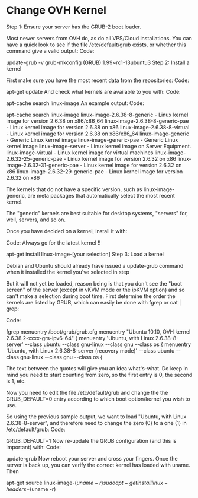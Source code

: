 # Change OVH Kernel


Step 1: Ensure your server has the GRUB-2 boot loader.

Most newer servers from OVH do, as do all VPS/Cloud installations. You can have a quick look to see if the file /etc/default/grub exists, or whether this command give a valid output: Code:

update-grub -v
grub-mkconfig (GRUB) 1.99~rc1-13ubuntu3
Step 2: Install a kernel

First make sure you have the most recent data from the repositories: Code:

apt-get update
And check what kernels are available to you with: Code:

apt-cache search linux-image
An example output: Code:

apt-cache search linux-image
linux-image-2.6.38-8-generic - Linux kernel image for version 2.6.38 on x86/x86_64 linux-image-2.6.38-8-generic-pae - Linux kernel image for version 2.6.38 on x86 linux-image-2.6.38-8-virtual - Linux kernel image for version 2.6.38 on x86/x86_64 linux-image-generic - Generic Linux kernel image linux-image-generic-pae - Generic Linux kernel image linux-image-server - Linux kernel image on Server Equipment. linux-image-virtual - Linux kernel image for virtual machines linux-image-2.6.32-25-generic-pae - Linux kernel image for version 2.6.32 on x86 linux-image-2.6.32-31-generic-pae - Linux kernel image for version 2.6.32 on x86 linux-image-2.6.32-29-generic-pae - Linux kernel image for version 2.6.32 on x86

The kernels that do not have a specific version, such as linux-image-generic, are meta packages that automatically select the most recent kernel.

The "generic" kernels are best suitable for desktop systems, "servers" for, well, servers, and so on.

Once you have decided on a kernel, install it with:

Code: Always go for the latest kernel !!

apt-get install linux-image-[your selection]
Step 3: Load a kernel

Debian and Ubuntu should already have issued a update-grub command when it installed the kernel you've selected in step

But it will not yet be loaded, reason being is that you don't see the "boot screen" of the server (except in vKVM mode or the ipKVM option) and so can't make a selection during boot time.
First determine the order the kernels are listed by GRUB, which can easily be done with fgrep or cat | grep:

Code:

fgrep menuentry /boot/grub/grub.cfg
menuentry "Ubuntu 10.10, OVH kernel 2.6.38.2-xxxx-grs-ipv6-64" { menuentry 'Ubuntu, with Linux 2.6.38-8-server' --class ubuntu --class gnu-linux --class gnu --class os { menuentry 'Ubuntu, with Linux 2.6.38-8-server (recovery mode)' --class ubuntu --class gnu-linux --class gnu --class os {

The text between the quotes will give you an idea what's-what. Do keep in mind you need to start counting from zero, so the first entry is 0, the second is 1, etc.

Now you need to edit the file /etc/default/grub and change the the GRUB_DEFAULT=0 entry according to which boot option/kernel you wish to use.

So using the previous sample output, we want to load "Ubuntu, with Linux 2.6.38-8-server", and therefore need to change the zero (0) to a one (1) in /etc/default/grub: Code:

GRUB_DEFAULT=1
Now re-update the GRUB configuration (and this is important) with: Code:

update-grub
Now reboot your server and cross your fingers. Once the server is back up, you can verify the correct kernel has loaded with uname. Then

apt-get source linux-image-$(uname -r)
sudo apt-get install linux-headers-$(uname -r)


